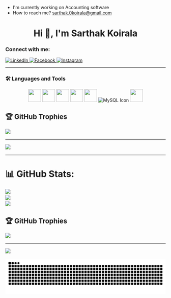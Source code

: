 
- I'm currently working on Accounting software
- How to reach me? sarthak.0koirala@gmail.com


<h1 align="center">Hi 👋, I'm Sarthak Koirala</h1>


### Connect with me:

<p align="left" style="margin: 0; padding: 0;">
  <a href="https://www.linkedin.com/in/sarthak-koirala-9455a1320/>" target="_blank">
    <img src="https://cdn-icons-png.flaticon.com/512/174/174857.png" alt="LinkedIn" width="40" height="40"/>
  </a>
  <a href="https://www.facebook.com/anjal.joshi.543" target="_blank">
    <img src="https://cdn-icons-png.flaticon.com/512/733/733547.png" alt="Facebook" width="40" height="40"/>
  </a>
  <a href="https://www.instagram.com/_i.m.sarthak/> target="_blank">
    <img src="https://cdn-icons-png.flaticon.com/512/2111/2111463.png" alt="Instagram" width="40" height="40"/>
  </a>
</p>


---

### 🛠️ Languages and Tools

<p align="center">
  <img src="https://cdn.jsdelivr.net/gh/devicons/devicon/icons/csharp/csharp-original.svg" width="40" height="40"/>
  <img src="https://cdn.jsdelivr.net/gh/devicons/devicon/icons/html5/html5-original.svg" width="40" height="40"/>
  <img src="https://cdn.jsdelivr.net/gh/devicons/devicon/icons/css3/css3-original.svg" width="40" height="40"/>
  <img src="https://cdn.jsdelivr.net/gh/devicons/devicon/icons/javascript/javascript-original.svg" width="40" height="40"/>
  <img src="https://cdn.jsdelivr.net/gh/devicons/devicon/icons/php/php-original.svg" width="40" height="40"/>
<img src="https://api.iconify.design/logos:mysql.svg" width="40" height="40" alt="MySQL Icon" />

  <img src="https://cdn.jsdelivr.net/gh/devicons/devicon/icons/figma/figma-original.svg" width="40" height="40"/>
</p>



## 🏆 GitHub Trophies
![](https://github-profile-trophy.vercel.app/?username=123sarthak&theme=radical&no-frame=false&no-bg=true&margin-w=4)

---
[![](https://visitcount.itsvg.in/api?id=123sarthak&icon=0&color=0)](https://visitcount.itsvg.in)

<!-- Proudly created with GPRM ( https://gprm.itsvg.in ) -->
---


 
# 📊 GitHub Stats:
![](https://github-readme-stats.vercel.app/api?username=123sarthak&theme=dark&hide_border=false&include_all_commits=true&count_private=true)<br/>
![](https://nirzak-streak-stats.vercel.app/?user=123sarthak&theme=dark&hide_border=false)<br/>
![](https://github-readme-stats.vercel.app/api/top-langs/?username=123sarthak&theme=dark&hide_border=false&include_all_commits=true&count_private=true&layout=compact)

## 🏆 GitHub Trophies
![](https://github-profile-trophy.vercel.app/?username=123sarthak&theme=radical&no-frame=false&no-bg=true&margin-w=4)

---
[![](https://visitcount.itsvg.in/api?id=123sarthak&icon=0&color=0)](https://visitcount.itsvg.in)

<!-- Proudly created with GPRM ( https://gprm.itsvg.in ) -->






<picture>
  <source media="(prefers-color-scheme: dark)" srcset="https://raw.githubusercontent.com/123sarthak/123sarthak/output/github-snake-dark.svg" />
  <source media="(prefers-color-scheme: light)" srcset="https://raw.githubusercontent.com/123sarthak/123sarthak/output/github-snake.svg" />
  <img alt="github-snake" src="https://raw.githubusercontent.com/123sarthak/123sarthak/output/github-snake.svg" />
</picture>
